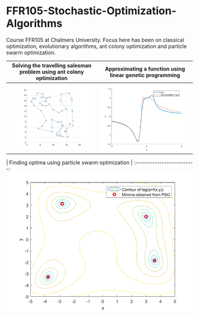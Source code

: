 # FFR105-Stochastic-Optimization-Algorithms
Course FFR105 at Chalmers University. Focus here has been on classical optimization, evolutionary algorithms, ant colony optimization and particle swarm optimization.

Solving the travelling salesman problem using ant colony optimization | Approximating a function using linear genetic programming |
:-------------------------:|:-------------------------:
![](https://github.com/erik-norlin/FFR105-Stochastic-Optimization-Algorithms/blob/main/Home%20work%202/Plots/BestPath.png?raw=true)  |  ![](https://github.com/erik-norlin/FFR105-Stochastic-Optimization-Algorithms/blob/main/Home%20work%202/Plots/gApprox.png?raw=true)

| Finding optima using particle swarm optimization |
:-------------------------:
![](https://github.com/erik-norlin/FFR105-Stochastic-Optimization-Algorithms/blob/main/Home%20work%202/Plots/PSO2.png?raw=true)
